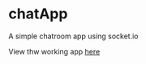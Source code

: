 # chatApp
A simple chatroom app using socket.io

View thw working app [here](https://still-tundra-27121.herokuapp.com)

